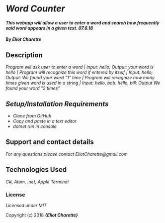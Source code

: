 # _Word Counter_

#### _This webapp will allow a user to enter a word and search how frequently said word appears in a given text. 07.6.18_

#### By _**Eliot Charette**_

## Description

_Program will ask user to enter a word |
Input: hello; Output: your word is hello |
Program will recognize this word if entered by itself |
Input: hello; Output: We found your word "1" time |
Program will recognize how many times given word is used in a string |
Input: hello, bob. hello, bill; Output We found your word "2 times"_

## _Setup/Installation Requirements_

* _Clone from GitHub_
* _Copy and paste in a text editor_
* _dotnet run in console_


## Support and contact details

_For any questions please contact EliotCharette@gmail.com_

## Technologies Used

_C#, Atom, .net, Apple Terminal_

### License

*Licensed under MIT*

Copyright (c) 2018 **_{Eliot Charette}_**
